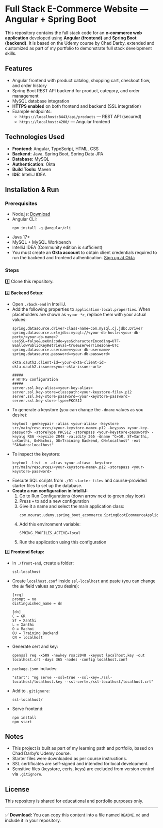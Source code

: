 # Full Stack E-Commerce Website — Angular + Spring Boot

This repository contains the full stack code for an **e-commerce web application** developed using **Angular (frontend)** and **Spring Boot (backend)**. It is based on the Udemy course by Chad Darby, extended and customized as part of my portfolio to demonstrate full stack development skills.

## Features

- Angular frontend with product catalog, shopping cart, checkout flow, and order history
- Spring Boot REST API backend for product, category, and order management
- MySQL database integration
- **HTTPS enabled** on both frontend and backend (SSL integration)
- Example endpoints:
  - `https://localhost:8443/api/products` — REST API (secured)
  - `https://localhost:4200/` — Angular frontend

## Technologies Used

- **Frontend:** Angular, TypeScript, HTML, CSS
- **Backend:** Java, Spring Boot, Spring Data JPA
- **Database:** MySQL
- **Authentication:** Okta
- **Build Tools:** Maven
- **IDE:** IntelliJ IDEA

## Installation & Run

### Prerequisites

- Node.js: [Download](https://nodejs.org/en/download)
- Angular CLI:
  ```
  npm install -g @angular/cli
  ```
- Java 17+
- MySQL + MySQL Workbench
- IntelliJ IDEA (Community edition is sufficient)
- You must create an **Okta account** to obtain client credentials required to run the backend and frontend authentication. [Sign up at Okta](https://developer.okta.com/)

### Steps

1️⃣ Clone this repository.

2️⃣ **Backend Setup:**

- Open `./back-end` in IntelliJ.
- Add the following properties to `application-local.properties`. When placeholders are shown as `<your-*>`, replace them with your actual values:
  ```
  spring.datasource.driver-class-name=com.mysql.cj.jdbc.Driver
  spring.datasource.url=jdbc:mysql://<your-db-host>:<your-db-port>/<your-db-name>?useSSL=false&useUnicode=yes&characterEncoding=UTF-8&allowPublicKeyRetrieval=true&serverTimezone=UTC
  spring.datasource.username=<your-db-username>
  spring.datasource.password=<your-db-password>

  okta.oauth2.client-id=<your-okta-client-id>
  okta.oauth2.issuer=<your-okta-issuer-url>

  #####
  # HTTPS configuration
  #####
  server.ssl.key-alias=<your-key-alias>
  server.ssl.key-store=classpath:<your-keystore-file>.p12
  server.ssl.key-store-password=<your-keystore-password>
  server.ssl.key-store-type=PKCS12
  ```
- To generate a keystore (you can change the `-dname` values as you desire):
  ```
  keytool -genkeypair -alias <your-alias> -keystore src/main/resources/<your-keystore-name>.p12 -keypass <your-key-password> -storeType PKCS12 -storepass <your-keystore-password> -keyalg RSA -keysize 2048 -validity 365 -dname "C=GR, ST=Xanthi, L=Xanthi, O=Machoi, OU=Training Backend, CN=localhost" -ext "SAN=dns:localhost"
  ```
- To inspect the keystore:
  ```
  keytool -list -v -alias <your-alias> -keystore src/main/resources/<your-keystore-name>.p12 -storepass <your-keystore-password>
  ```
- Execute SQL scripts from `./01-starter-files` and course-provided starter files to set up the database.
- **Create a run configuration in IntelliJ:**
  1. Go to Run Configurations (down arrow next to green play icon)
  2. Press `+` to add a new configuration
  3. Give it a name and select the main application class:
     ```
     com.mourat.udemy.spring_boot_ecommerce.SpringBootEcommerceApplication
     ```
  4. Add this environment variable:
     ```
     SPRING_PROFILES_ACTIVE=local
     ```
  5. Run the application using this configuration

3️⃣ **Frontend Setup:**

- In `./front-end`, create a folder:
  ```
  ssl-localhost
  ```
- Create `localhost.conf` inside `ssl-localhost` and paste (you can change the `dn` field values as you desire):
  ```
  [req]
  prompt = no
  distinguished_name = dn

  [dn]
  C = GR
  ST = Xanthi
  L = Xanthi
  O = Machoi
  OU = Training Backend
  CN = localhost
  ```
- Generate cert and key:
  ```
  openssl req -x509 -newkey rsa:2048 -keyout localhost.key -out localhost.crt -days 365 -nodes -config localhost.conf
  ```
- `package.json` includes:
  ```
  "start": "ng serve --ssl=true --ssl-key=./ssl-localhost/localhost.key --ssl-cert=./ssl-localhost/localhost.crt"
  ```
- Add to `.gitignore`:
  ```
  ssl-localhost/
  ```
- Serve frontend:
  ```
  npm install
  npm start
  ```

## Notes

- This project is built as part of my learning path and portfolio, based on Chad Darby’s Udemy course.
- Starter files were downloaded as per course instructions.
- SSL certificates are self-signed and intended for local development.
- Sensitive files (keystore, certs, keys) are excluded from version control via `.gitignore`.

## License

This repository is shared for educational and portfolio purposes only.

---

✅ **Download:** You can copy this content into a file named `README.md` and include it in your repository.

